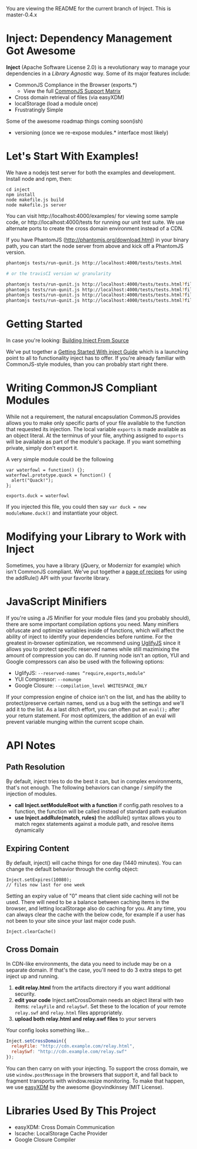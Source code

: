 You are viewing the README for the current branch of Inject. This is master-0.4.x

Inject: Dependency Management Got Awesome
===
**Inject** (Apache Software License 2.0) is a revolutionary way to manage your dependencies in a *Library Agnostic* way. Some of its major features include:

* CommonJS Compliance in the Browser (exports.*)
  * View the full [CommonJS Support Matrix](https://github.com/linkedin/inject/wiki/CommonJS-Support)
* Cross domain retrieval of files (via easyXDM)
* localStorage (load a module once)
* Frustratingly Simple

Some of the awesome roadmap things coming soon(ish)

* versioning (once we re-expose modules.* interface most likely)

Let's Start With Examples!
===
We have a nodejs test server for both the examples and development. Install node and npm, then:

```
cd inject
npm install
node makefile.js build
node makefile.js server
```

You can visit http://localhost:4000/examples/ for viewing some sample code, or http://localhost:4000/tests for running our unit test suite. We use alternate ports to create the cross domain environment instead of a CDN.

If you have PhantomJS (http://phantomjs.org/download.html) in your binary path, you can start the node server from above and kick off a PhantomJS version.

```sh
phantomjs tests/run-qunit.js http://localhost:4000/tests/tests.html

# or the travisCI version w/ granularity

phantomjs tests/run-qunit.js http://localhost:4000/tests/tests.html?filter=src%20%3A%3A &&
phantomjs tests/run-qunit.js http://localhost:4000/tests/tests.html?filter=spec%20%3A%3A%20CommonJS &&
phantomjs tests/run-qunit.js http://localhost:4000/tests/tests.html?filter=spec%20%3A%3A%20AMD &&
phantomjs tests/run-qunit.js http://localhost:4000/tests/tests.html?filter=integration%20%3A%3A
```

Getting Started
===
In case you're looking: [Building Inject From Source](https://github.com/linkedin/inject/wiki/0.4.x-Building-Inject-From-Source)

We've put together a [Getting Started With inject Guide](https://github.com/linkedin/inject/wiki/0.4.x-Getting-Started) which is a launching point to all to functionality inject has to offer. If you're already familiar with CommonJS-style modules, than you can probably start right there.

Writing CommonJS Compliant Modules
===
While not a requirement, the natural encapsulation CommonJS provides allows you to make only specific parts of your file available to the function that requested its injection. The local variable `exports` is made available as an object literal. At the terminus of your file, anything assigned to `exports` will be available as part of the module's package. If you want something private, simply don't export it.

A very simple module could be the following

```
var waterfowl = function() {};
waterfowl.prototype.quack = function() {
  alert("Quack!");
};

exports.duck = waterfowl
```

If you injected this file, you could then say `var duck = new moduleName.duck()` and instantiate your object.

Modifying your Library to Work with Inject
===
Sometimes, you have a library (jQuery, or Modernizr for example) which isn't CommonJS compliant. We've put together a [page of recipes](https://github.com/linkedin/inject/wiki/0.4.x-addRule-and-Your-Favorite-Library) for using the addRule() API with your favorite library.

JavaScript Minifiers
===
If you're using a JS Minifier for your module files (and you probably should), there are some important compilation options you need. Many minifiers obfuscate and optimize variables inside of functions, which will affect the ability of inject to identify your dependencies before runtime. For the greatest in-browser optimization, we recommend using [UglifyJS](https://github.com/mishoo/UglifyJS) since it allows you to protect specific reserved names while still mazimixing the amount of compression you can do. If running node isn't an option, YUI and Google compressors can also be used with the following options:

* UglifyJS: `--reserved-names “require,exports,module"`
* YUI Compressor: `--nomunge`
* Google Closure: `--compilation_level WHITESPACE_ONLY`

If your compression engine of choice isn't on the list, and has the ability to protect/preserve certain names, send us a bug with the settings and we'll add it to the list. As a last ditch effort, you can often put an `eval();` after your return statement. For most optimizers, the addition of an eval will prevent variable munging within the current scope chain.

API Notes
===
Path Resolution
---
By default, inject tries to do the best it can, but in complex environments, that's not enough. The following behaviors can change / simplify the injection of modules.

* **call Inject.setModuleRoot with a function** if config.path resolves to a function, the function will be called instead of standard path evaluation
* **use Inject.addRule(match, rules)** the addRule() syntax allows you to match regex statements against a module path, and resolve items dynamically

Expiring Content
---
By default, inject() will cache things for one day (1440 minutes). You can change the default behavior through the config object:

```
Inject.setExpires(10080);
// files now last for one week
```

Setting an expiry value of "0" means that client side caching will not be used. There will need to be a balance between caching items in the browser, and letting localStorage also do caching for you. At any time, you can always clear the cache with the below code, for example if a user has not been to your site since your last major code push.

```
Inject.clearCache()
```

Cross Domain
---
In CDN-like environments, the data you need to include may be on a separate domain. If that's the case, you'll need to do 3 extra steps to get inject up and running.

1. **edit relay.html** from the artifacts directory if you want additional security.
2. **edit your code** Inject.setCrossDomain needs an object literal with two items: `relayFile` and `relaySwf`. Set these to the location of your remote `relay.swf` and `relay.html` files appropriately.
3. **upload both relay.html and relay.swf files** to your servers

Your config looks something like...

```js
Inject.setCrossDomain({
  relayFile: "http://cdn.example.com/relay.html",
  relaySwf: "http://cdn.example.com/relay.swf"
});
```

You can then carry on with your injecting. To support the cross domain, we use `window.postMessage` in the browsers that support it, and fall back to fragment transports with window.resize monitoring. To make that happen, we use [easyXDM](https://github.com/oyvindkinsey/easyXDM) by the awesome @oyvindkinsey (MIT License).

Libraries Used By This Project
===
* easyXDM: Cross Domain Communication
* lscache: LocalStorage Cache Provider 
* Google Closure Compiler
